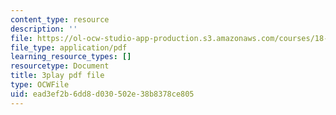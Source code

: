 ```yaml
---
content_type: resource
description: ''
file: https://ol-ocw-studio-app-production.s3.amazonaws.com/courses/18-02-multivariable-calculus-fall-2007/ead3ef2b6dd8d030502e38b8378ce805_PnPIqh7Frlw.pdf
file_type: application/pdf
learning_resource_types: []
resourcetype: Document
title: 3play pdf file
type: OCWFile
uid: ead3ef2b-6dd8-d030-502e-38b8378ce805
---
```

